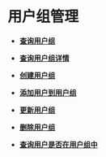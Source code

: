 # 用户组管理<a name="zh-cn_topic_0057845641"></a>

-   **[查询用户组](查询用户组.md)**  

-   **[查询用户组详情](查询用户组详情.md)**  

-   **[创建用户组](创建用户组.md)**  

-   **[添加用户到用户组](添加用户到用户组.md)**  

-   **[更新用户组](更新用户组.md)**  

-   **[删除用户组](删除用户组.md)**  

-   **[查询用户是否在用户组中](查询用户是否在用户组中.md)**  


